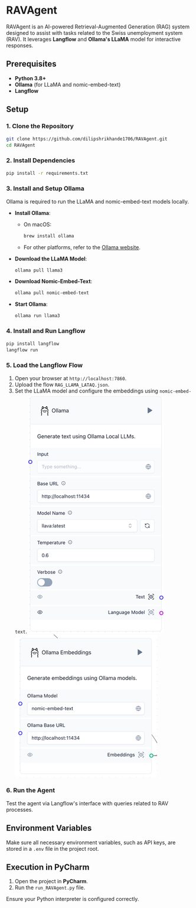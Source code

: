 
# RAVAgent

RAVAgent is an AI-powered Retrieval-Augmented Generation (RAG) system designed to assist with tasks related to the Swiss unemployment system (RAV). It leverages **Langflow** and **Ollama's LLaMA** model for interactive responses.

## Prerequisites

- **Python 3.8+**
- **Ollama** (for LLaMA and nomic-embed-text)
- **Langflow**

## Setup

### 1. Clone the Repository
```bash
git clone https://github.com/dilipshrikhande1706/RAVAgent.git
cd RAVAgent
```

### 2. Install Dependencies
```bash
pip install -r requirements.txt
```

### 3. Install and Setup Ollama
Ollama is required to run the LLaMA and nomic-embed-text models locally.
- **Install Ollama**:
  - On macOS:
    ```bash
    brew install ollama
    ```
  - For other platforms, refer to the [Ollama website](https://ollama.com/download).

- **Download the LLaMA Model**:
    ```bash
    ollama pull llama3
    ```

- **Download Nomic-Embed-Text**:
    ```bash
    ollama pull nomic-embed-text
    ```

- **Start Ollama**:
    ```bash
    ollama run llama3
    ```

### 4. Install and Run Langflow
```bash
pip install langflow
langflow run
```

### 5. Load the Langflow Flow
1. Open your browser at `http://localhost:7860`.
2. Upload the flow `RAG_LLAMA_LATAQ.json`.
3. Set the LLaMA model and configure the embeddings using `nomic-embed-text`.
![img.png](img.png)
![img_1.png](img_1.png)

### 6. Run the Agent
Test the agent via Langflow's interface with queries related to RAV processes.

## Environment Variables

Make sure all necessary environment variables, such as API keys, are stored in a `.env` file in the project root.

## Execution in PyCharm

1. Open the project in **PyCharm**.
2. Run the `run_RAVAgent.py` file.

Ensure your Python interpreter is configured correctly.
